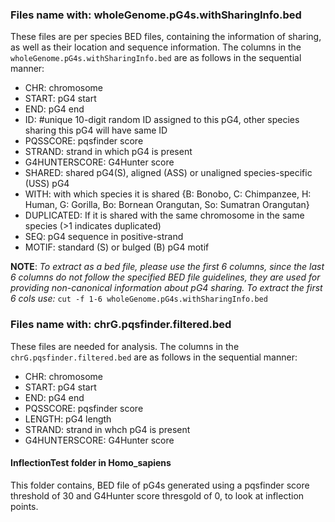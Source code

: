 ### Files name with: wholeGenome.pG4s.withSharingInfo.bed 

These files are per species BED files, containing the information of sharing, as well as their location and sequence information. The columns in the `wholeGenome.pG4s.withSharingInfo.bed` are as follows in the sequential manner:

- CHR: chromosome
- START: pG4 start
- END: pG4 end
- ID: #unique 10-digit random ID assigned to this pG4, other species sharing this pG4 will have same ID
- PQSSCORE: pqsfinder score
- STRAND: strand in which pG4 is present
- G4HUNTERSCORE: G4Hunter score
- SHARED: shared pG4(S), aligned (ASS) or unaligned species-specific (USS) pG4
- WITH: with which species it is shared 
		{B: Bonobo, C: Chimpanzee, H: Human, G: Gorilla, 
		Bo: Bornean Orangutan, So: Sumatran Orangutan}
- DUPLICATED: If it is shared with the same chromosome in the same species (>1 indicates duplicated)
- SEQ: pG4 sequence in positive-strand
- MOTIF: standard (S) or bulged (B) pG4 motif

**NOTE**: *To extract as a bed file, please use the first 6 columns, since the last 6 columns do not follow the specified BED file guidelines, they are used for providing non-canonical information about pG4 sharing. To extract the first 6 cols use:*
`cut -f 1-6 wholeGenome.pG4s.withSharingInfo.bed`

### Files name with: chrG.pqsfinder.filtered.bed

These files are needed for analysis. The columns in the `chrG.pqsfinder.filtered.bed` are as follows in the sequential manner:

- CHR: chromosome
- START: pG4 start
- END: pG4 end
- PQSSCORE: pqsfinder score
- LENGTH: pG4 length
- STRAND: strand in whch pG4 is present
- G4HUNTERSCORE: G4Hunter score

#### InflectionTest folder in Homo_sapiens

This folder contains, BED file of pG4s generated using a pqsfinder score threshold of 30 and G4Hunter score thresgold of 0, to look at inflection points. 

